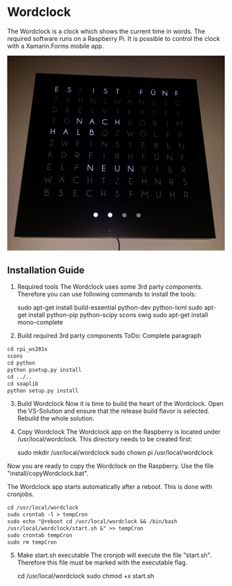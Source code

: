 # Wordclock

The Wordclock is a clock which shows the current time in words.
The required software runs on a Raspberry Pi.
It is possible to control the clock with a Xamarin.Forms mobile app.

![Wordclock](doc/clock.jpg)

## Installation Guide

1. Required tools
The Wordclock uses some 3rd party components. Therefore you can use following commands to install the tools:
    
    sudo apt-get install build-essential python-dev python-lxml
    sudo apt-get install python-pip python-scipy scons swig
    sudo apt-get install mono-complete

2. Build required 3rd party components
ToDo: Complete paragraph
```
cd rpi_ws281x
scons
cd python
python psetup.py install
cd ../..
cd soaplib
python setup.py install
```

3. Build Wordclock
Now it is time to build the heart of the Wordclock.
Open the VS-Solution and ensure that the release build flavor is selected.
Rebuild the whole solution.

4. Copy Wordclock
The Wordclock app on the Raspberry is located under /usr/local/wordclock.
This directory needs to be created first:

    sudo mkdir /usr/local/wordclock
    sudo chown pi /usr/local/wordclock
	
Now you are ready to copy the Wordclock on the Raspberry.
Use the file "install/copyWordclock.bat".
	
The Wordclock app starts automatically after a reboot.
This is done with cronjobs.
    
    cd /usr/local/wordclock
    sudo crontab -l > tempCron
    sudo echo "@reboot cd /usr/local/wordclock && /bin/bash /usr/local/wordclock/start.sh &" >> tempCron
    sudo crontab tempCron
    sudo rm tempCron

5. Make start.sh executable
The cronjob will execute the file "start.sh".
Therefore this file must be marked with the executable flag.
    
    cd /usr/local/wordclock
    sudo chmod +x start.sh